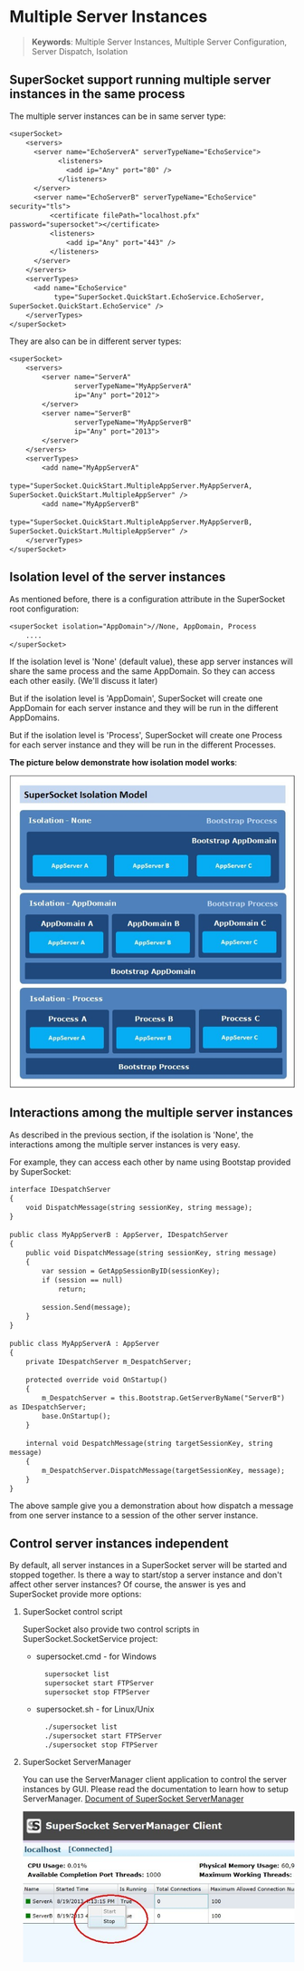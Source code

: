 # Multiple Server Instances

> __Keywords__: Multiple Server Instances, Multiple Server Configuration, Server Dispatch, Isolation

## SuperSocket support running multiple server instances in the same process

The multiple server instances can be in same server type:

    <superSocket>
        <servers>
          <server name="EchoServerA" serverTypeName="EchoService">
                <listeners>
                  <add ip="Any" port="80" />
                </listeners>
          </server>
          <server name="EchoServerB" serverTypeName="EchoService" security="tls">
              <certificate filePath="localhost.pfx" password="supersocket"></certificate>
              <listeners>
                  <add ip="Any" port="443" />
              </listeners>
          </server>
        </servers>
        <serverTypes>
          <add name="EchoService"
               type="SuperSocket.QuickStart.EchoService.EchoServer, SuperSocket.QuickStart.EchoService" />
        </serverTypes>
    </superSocket>

They are also can be in different server types:

    <superSocket>
        <servers>
            <server name="ServerA"
                    serverTypeName="MyAppServerA"
                    ip="Any" port="2012">
            </server>
            <server name="ServerB"
                    serverTypeName="MyAppServerB"
                    ip="Any" port="2013">
            </server>
        </servers>
        <serverTypes>
            <add name="MyAppServerA"
                 type="SuperSocket.QuickStart.MultipleAppServer.MyAppServerA, SuperSocket.QuickStart.MultipleAppServer" />
            <add name="MyAppServerB"
                 type="SuperSocket.QuickStart.MultipleAppServer.MyAppServerB, SuperSocket.QuickStart.MultipleAppServer" />
        </serverTypes>
    </superSocket>

## Isolation level of the server instances
As mentioned before, there is a configuration attribute in the SuperSocket root configuration:

    <superSocket isolation="AppDomain">//None, AppDomain, Process
        ....
    </superSocket>

If the isolation level is 'None' (default value), these app server instances will share the same process and the same AppDomain. So they can access each other easily. (We'll discuss it later)

But if the isolation level is 'AppDomain', SuperSocket will create one AppDomain for each server instance and they will be run in the different AppDomains.

But if the isolation level is 'Process', SuperSocket will create one Process for each server instance and they will be run in the different Processes.

__The picture below demonstrate how isolation model works__:

![SuperSocket Isolation Model](images/isolationmodel.jpg)

## Interactions among the multiple server instances
As described in the previous section, if the isolation is 'None', the interactions among the multiple server instances is very easy.

For example, they can access each other by name using Bootstap provided by SuperSocket:
    
    interface IDespatchServer
    {
        void DispatchMessage(string sessionKey, string message);
    }
    
    public class MyAppServerB : AppServer, IDespatchServer
    {
        public void DispatchMessage(string sessionKey, string message)
        {
            var session = GetAppSessionByID(sessionKey);
            if (session == null)
                return;

            session.Send(message);
        }
    }

    public class MyAppServerA : AppServer
    {
        private IDespatchServer m_DespatchServer;

        protected override void OnStartup()
        {
            m_DespatchServer = this.Bootstrap.GetServerByName("ServerB") as IDespatchServer;
            base.OnStartup();
        }

        internal void DespatchMessage(string targetSessionKey, string message)
        {
            m_DespatchServer.DispatchMessage(targetSessionKey, message);
        }
    }

The above sample give you a demonstration about how dispatch a message from one server instance to a session of the other server instance.


## Control server instances independent

By default, all server instances in a SuperSocket server will be started and stopped together. Is there a way to start/stop a server instance and don't affect other server instances? Of course, the answer is yes and SuperSocket provide more options:

1. SuperSocket control script
	
	SuperSocket also provide two control scripts in SuperSocket.SocketService project:
	
	- supersocket.cmd  - for Windows
		
			supersocket list
			supersocket start FTPServer
			supersocket stop FTPServer

	- supersocket.sh  - for Linux/Unix
			
			./supersocket list
			./supersocket start FTPServer
			./supersocket stop FTPServer


2. SuperSocket ServerManager

	You can use the ServerManager client application to control the server instances by GUI. Please read the documentation to learn how to setup ServerManager. [Document of SuperSocket ServerManager](SuperSocket-ServerManager "SuperSocket ServerManager")

   	![SuperSocket ServerManager Client Control](images/servermanagercontrol.jpg)





